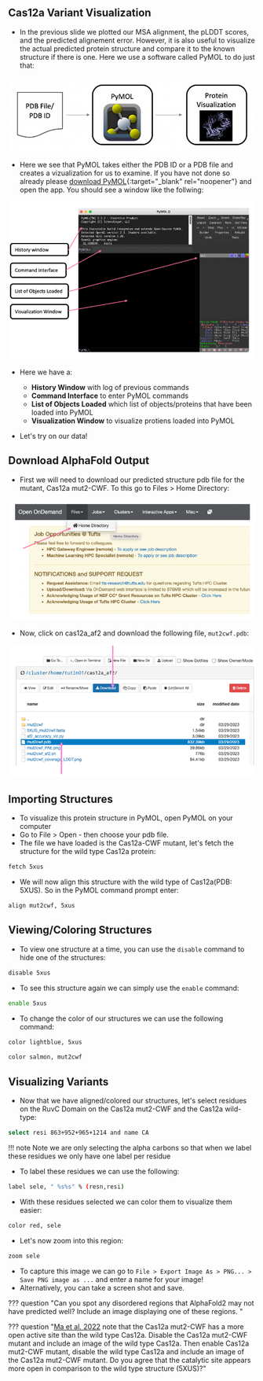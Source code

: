 ## Cas12a Variant Visualization

- In the previous slide we plotted our MSA alignment, the pLDDT scores, and the predicted alignement error. However, it is also useful to visualize the actual predicted protein structure and compare it to the known structure if there is one. Here we use a software called PyMOL to do just that:

![](images/pymolOverview.png)

- Here we see that PyMOL takes either the PDB ID or a PDB file and creates a vizualization for us to examine. If you have not done so already please [download PyMOL](https://access.tufts.edu/pymol){:target="_blank" rel="noopener"} and open the app. You should see a window like the follwing:

![](images/pymolSession.png)

- Here we have a:
  - **History Window** with log of previous commands
  - **Command Interface** to enter PyMOL commands
  - **List of Objects Loaded** which list of objects/proteins that have been loaded into PyMOL
  - **Visualization Window** to visualize protiens loaded into PyMOL

- Let's try on our data!

## Download AlphaFold Output

- First we will need to download our predicted structure pdb file for the mutant, Cas12a mut2-CWF. To this go to Files > Home Directory:

![](images/homeDir.png)

- Now, click on cas12a_af2 and download the following file, `mut2cwf.pdb`:

![](images/pdb_file_to_choose.png)

## Importing Structures

- To visualize this protein structure in PyMOL, open PyMOL on your computer
- Go to File > Open - then choose your pdb file.
- The file we have loaded is the Cas12a-CWF mutant, let's fetch the structure for the wild type Cas12a protein:

```bash
fetch 5xus
```

- We will now align this structure with the wild type of Cas12a(PDB: 5XUS). So in the PyMOL command prompt enter:

```bash
align mut2cwf, 5xus
```

## Viewing/Coloring Structures

- To view one structure at a time, you can use the `disable` command to hide one of the structures:

```bash
disable 5xus
```

- To see this structure again we can simply use the `enable` command:

```bash
enable 5xus
```

- To change the color of our structures we can use the following command:

```bash
color lightblue, 5xus
```

```bash
color salmon, mut2cwf
```

## Visualizing Variants

- Now that we have aligned/colored our structures, let's select residues on the RuvC Domain on the Cas12a mut2-CWF and the Cas12a wild-type:

```bash
select resi 863+952+965+1214 and name CA
```

!!! note 
    Note we are only selecting the alpha carbons so that when we label these residues we only have one label per residue

- To label these residues we can use the following:

```bash
label sele, " %s%s" % (resn,resi)
```

- With these residues selected we can color them to visualize them easier:

```bash
color red, sele
```

- Let's now zoom into this region:

```bash
zoom sele
```

- To capture this image we can go to `File > Export Image As > PNG... > Save PNG image as ...` and enter a name for your image!
- Alternatively, you can take a screen shot and save.


??? question "Can you spot any disordered regions that AlphaFold2 may not have predicted well? Include an image displaying one of these regions. "

??? question "[Ma et al. 2022](https://www.ncbi.nlm.nih.gov/pmc/articles/PMC9825149/) note that the Cas12a mut2-CWF has a more open active site than the wild type Cas12a. Disable the Cas12a mut2-CWF mutant and include an image of the wild type Cas12a. Then enable Cas12a mut2-CWF mutant, disable the wild type Cas12a and include an image of the Cas12a mut2-CWF mutant. Do you agree that the catalytic site appears more open in comparison to the wild type structure (5XUS)?"

